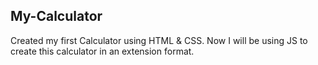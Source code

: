 ## My-Calculator ##

Created my first Calculator using HTML & CSS.
Now I will be using JS to create this calculator in an extension format.
